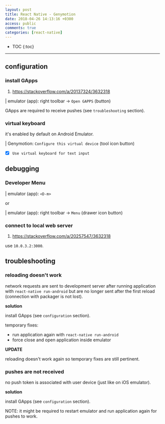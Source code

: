 ```yaml
---
layout: post
title: React Native - Genymotion
date: 2018-04-26 14:13:16 +0300
access: public
comments: true
categories: [react-native]
---
```


<!-- more -->

* TOC
{:toc}
<hr>

configuration
-------------

### install GApps

1. <https://stackoverflow.com/a/20137324/3632318>

| emulator (app): right toolbar → `Open GAPPS` (button)

GApps are required to receive pushes (see `troubleshooting` section).

### virtual keyboard

it's enabled by default on Android Emulator.

| Genymotion: `Configure this virtual device` (tool icon button)

- [x] `Use virtual keyboard for text input`

debugging
---------

### Developer Menu

| emulator (app): `<D-m>`

or

| emulator (app): right toolbar → `Menu` (drawer icon button)

### connect to local web server

1. <https://stackoverflow.com/a/20257547/3632318>

use `10.0.3.2:3000`.

troubleshooting
---------------

### reloading doesn't work

network requests are sent to development server after running
application with `react-native run-android` but are no longer
sent after the first reload (connection with packager is not lost).

**solution**

install GApps (see `configuration` section).

temporary fixes:

- run application again with `react-native run-android`
- force close and open application inside emulator

**UPDATE**

reloading doesn't work again so temporary fixes are still pertinent.

### pushes are not received

no push token is associated with user device (just like on iOS emulator).

**solution**

install GApps (see `configuration` section).

NOTE: it might be required to restart emulator and run application
      again for pushes to work.
